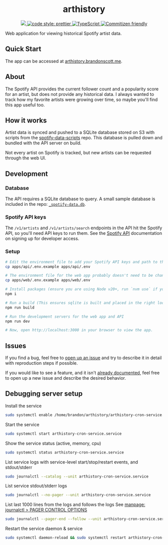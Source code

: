 <h1 align="center">arthistory</h1>

<p align="center">
   <a href="https://github.com/brandongregoryscott/arthistory/actions">
        <img src="https://github.com/brandongregoryscott/arthistory/actions/workflows/build.yml/badge.svg">
    </a>
    <a href="https://github.com/prettier/prettier">
        <img alt="code style: prettier" src="https://img.shields.io/badge/code_style-prettier-ff69b4.svg?style=flat-square"/>
    </a>
    <a href="http://www.typescriptlang.org/">
        <img alt="TypeScript" src="https://img.shields.io/badge/%3C%2F%3E-TypeScript-%230074c1.svg"/>
    </a>
    <a href="http://commitizen.github.io/cz-cli/">
        <img alt="Commitizen friendly" src="https://img.shields.io/badge/commitizen-friendly-brightgreen.svg"/>
    </a>
</p>

Web application for viewing historical Spotify artist data.

## Quick Start

The app can be accessed at [arthistory.brandonscott.me](https://arthistory.brandonscott.me).

## About

The Spotify API provides the current follower count and a popularity score for an artist, but does not provide any historical data. I always wanted to track how my favorite artists were growing over time, so maybe you'll find this app useful too.

## How it works

Artist data is synced and pushed to a SQLite database stored on S3 with scripts from the [spotify-data-scripts](https://github.com/brandongregoryscott/spotify-data-scripts) repo. This database is pulled down and bundled with the API server on build.

Not every artist on Spotify is tracked, but new artists can be requested through the web UI.

## Development

### Database

The API requires a SQLite database to query. A small sample database is included in the repo: [`_spotify-data.db`](./_spotify-data.db).

### Spotify API keys

The `/v1/artists` and `/v1/artists/search` endpoints in the API hit the Spotify API, so you'll need API keys to run them. See the [Spotify API](https://developer.spotify.com/documentation/web-api/tutorials/getting-started) documentation on signing up for developer access.

### Setup

```sh
# Edit the environment file to add your Spotify API keys and path to the SQLite database file
cp apps/api/.env.example apps/api/.env

# The environment file for the web app probably doesn't need to be changed.
cp apps/web/.env.example apps/web/.env

# Install packages (ensure you are using Node v20+, run `nvm use` if you have `nvm` installed.)
npm i

# Run a build (This ensures sqlite is built and placed in the right location in the monorepo)
npm run build

# Run the development servers for the web app and API
npm run dev

# Now, open http://localhost:3000 in your browser to view the app.
```

## Issues

If you find a bug, feel free to [open up an issue](https://github.com/brandongregoryscott/arthistory/issues/new) and try to describe it in detail with reproduction steps if possible.

If you would like to see a feature, and it isn't [already documented](https://github.com/brandongregoryscott/arthistory/issues?q=is%3Aissue+is%3Aopen+label%3Aenhancement), feel free to open up a new issue and describe the desired behavior.

## Debugging server setup

Install the service

```sh
sudo systemctl enable /home/brandon/arthistory/arthistory-cron-service.service
```

Start the service

```sh
sudo systemctl start arthistory-cron-service.service
```

Show the service status (active, memory, cpu)

```sh
sudo systemctl status arthistory-cron-service.service
```

List service logs with service-level start/stop/restart events, and stdout/stderr

```sh
sudo journalctl --catalog --unit arthistory-cron-service.service
```

List service stdout/stderr logs

```sh
sudo journalctl --no-pager --unit arthistory-cron-service.service
```

List last 1000 lines from the logs and follows the logs
See [manpage: journalctl > PAGER CONTROL OPTIONS](https://www.man7.org/linux/man-pages/man1/journalctl.1.html#PAGER_CONTROL_OPTIONS)

```sh
sudo journalctl --pager-end --follow --unit arthistory-cron-service.service
```

Restart the service daemon & service

```sh
sudo systemctl daemon-reload && sudo systemctl restart arthistory-cron-service.service
```
